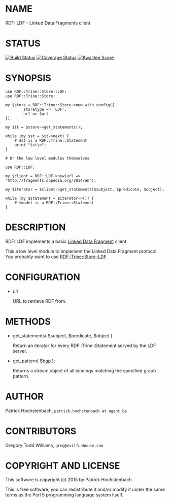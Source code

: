 # NAME

RDF::LDF - Linked Data Fragments client

# STATUS
[![Build Status](https://travis-ci.org/phochste/RDF-LDF.png)](https://travis-ci.org/phochste/RDF-LDF)
[![Coverage Status](https://coveralls.io/repos/phochste/RDF-LDF/badge.svg)](https://coveralls.io/r/phochste/RDF-LDF)
[![Kwalitee Score](http://cpants.cpanauthors.org/dist/RDF-LDF.png)](http://cpants.cpanauthors.org/dist/RDF-LDF)

# SYNOPSIS

    use RDF::Trine::Store::LDF;
    use RDF::Trine::Store;

    my $store = RDF::Trine::Store->new_with_config({
            storetype => 'LDF',
            url => $url
    });

    my $it = $store->get_statements();

    while (my $st = $it->next) {
        # $st is a RDF::Trine::Statement
        print "$st\n";
    }

    # Or the low level modules themselves

    use RDF::LDF;

    my $client = RDF::LDF->new(url => 'http://fragments.dbpedia.org/2014/en');

    my $iterator = $client->get_statements($subject, $predicate, $object);

    while (my $statement = $iterator->()) {
        # $model is a RDF::Trine::Statement
    } 

# DESCRIPTION

RDF::LDF implements a basic [Linked Data Fragment](http://linkeddatafragments.org/) client.

This a low level module to implement the Linked Data Fragment protocol. You probably want to
use [RDF::Trine::Store::LDF](https://metacpan.org/pod/RDF::Trine::Store::LDF).

# CONFIGURATION

- url

    URL to retrieve RDF from.

# METHODS

- get\_statements( $subject, $predicate, $object )

    Return an iterator for every RDF::Trine::Statement served by the LDF server.

- get\_pattern( $bgp );

    Returns a stream object of all bindings matching the specified graph pattern.

# AUTHOR

Patrick Hochstenbach, `patrick.hochstenbach at ugent.be`

# CONTRIBUTORS

Gregory Todd Williams, `greg@evilfunhouse.com`

# COPYRIGHT AND LICENSE

This software is copyright (c) 2015 by Patrick Hochstenbach.

This is free software; you can redistribute it and/or modify it under the same terms as the Perl 5 programming language system itself.
